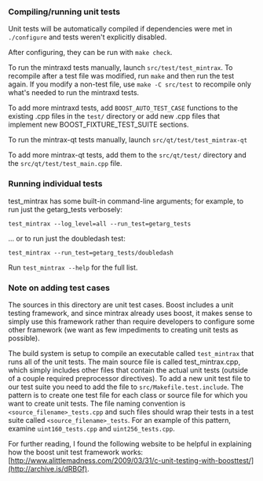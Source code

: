 ### Compiling/running unit tests

Unit tests will be automatically compiled if dependencies were met in `./configure`
and tests weren't explicitly disabled.

After configuring, they can be run with `make check`.

To run the mintraxd tests manually, launch `src/test/test_mintrax`. To recompile
after a test file was modified, run `make` and then run the test again. If you
modify a non-test file, use `make -C src/test` to recompile only what's needed
to run the mintraxd tests.

To add more mintraxd tests, add `BOOST_AUTO_TEST_CASE` functions to the existing
.cpp files in the `test/` directory or add new .cpp files that
implement new BOOST_FIXTURE_TEST_SUITE sections.

To run the mintrax-qt tests manually, launch `src/qt/test/test_mintrax-qt`

To add more mintrax-qt tests, add them to the `src/qt/test/` directory and
the `src/qt/test/test_main.cpp` file.

### Running individual tests

test_mintrax has some built-in command-line arguments; for
example, to run just the getarg_tests verbosely:

    test_mintrax --log_level=all --run_test=getarg_tests

... or to run just the doubledash test:

    test_mintrax --run_test=getarg_tests/doubledash

Run `test_mintrax --help` for the full list.

### Note on adding test cases

The sources in this directory are unit test cases.  Boost includes a
unit testing framework, and since mintrax already uses boost, it makes
sense to simply use this framework rather than require developers to
configure some other framework (we want as few impediments to creating
unit tests as possible).

The build system is setup to compile an executable called `test_mintrax`
that runs all of the unit tests.  The main source file is called
test_mintrax.cpp, which simply includes other files that contain the
actual unit tests (outside of a couple required preprocessor
directives). To add a new unit test file to our test suite you need
to add the file to `src/Makefile.test.include`. The pattern is to
create one test file for each class or source file for which you want
to create unit tests.  The file naming convention is
`<source_filename>_tests.cpp` and such files should wrap their tests
in a test suite called `<source_filename>_tests`.  For an example of
this pattern, examine `uint160_tests.cpp` and `uint256_tests.cpp`.

For further reading, I found the following website to be helpful in
explaining how the boost unit test framework works:
[http://www.alittlemadness.com/2009/03/31/c-unit-testing-with-boosttest/](http://archive.is/dRBGf).
